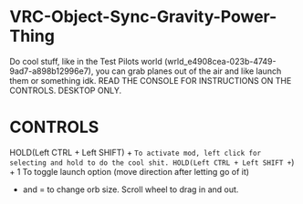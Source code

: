 # VRC-Object-Sync-Gravity-Power-Thing

Do cool stuff, like in the Test Pilots world (wrld_e4908cea-023b-4749-9ad7-a898b12996e7), you can grab planes out of the air and like launch them or something idk.
READ THE CONSOLE FOR INSTRUCTIONS ON THE CONTROLS.
DESKTOP ONLY.

# CONTROLS

HOLD(Left CTRL + Left SHIFT) + ` To activate mod, left click for selecting and hold to do the cool shit.
HOLD(Left CTRL + Left SHIFT + `) + 1 To toggle launch option (move direction after letting go of it)
- and = to change orb size.
Scroll wheel to drag in and out.
